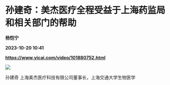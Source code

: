 # 孙建奇：美杰医疗全程受益于上海药监局和相关部门的帮助
**杨恺宁**

**2023-10-20 10:41**

**https://www.yicai.com/video/101880752.html**

![](http://imgcdn.yicai.com/vms-new/2023/10/c8d9e16b13705c00f9b666904e91e108_LRRj.jpg) 

孙建奇 上海美杰医疗科技有限公司董事长，上海交通大学生物医学